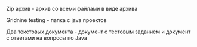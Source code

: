 Zip архив - архив со всеми файлами в виде архива 

Gridnine testing - папка с java проектов

Два текстовых документа - документ с тестовым заданием и документ с ответами на вопросы по Java
